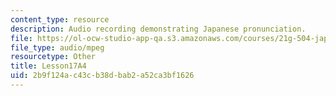 ```yaml
---
content_type: resource
description: Audio recording demonstrating Japanese pronunciation.
file: https://ol-ocw-studio-app-qa.s3.amazonaws.com/courses/21g-504-japanese-iv-spring-2009/2b9f124ac43cb38dbab2a52ca3bf1626_Lesson17A4.mp3
file_type: audio/mpeg
resourcetype: Other
title: Lesson17A4
uid: 2b9f124a-c43c-b38d-bab2-a52ca3bf1626
---
```

